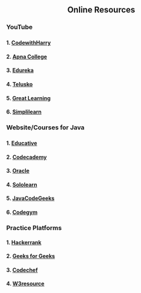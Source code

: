 <h2 align="center">Online Resources</h2>
<h3> YouTube<h3>
<h4>1. <a href="https://www.youtube.com/watch?v=ntLJmHOJ0ME&list=PLu0W_9lII9agS67Uits0UnJyrYiXhDS6q "> CodewithHarry</a></h4>
<h4>2. <a href="https://www.youtube.com/watch?v=yRpLlJmRo2w&list=PLfqMhTWNBTe3LtFWcvwpqTkUSlB32kJop"> Apna College</a></h4>
<h4>3. <a href="https://www.youtube.com/watch?v=hBh_CC5y8-s"> Edureka</a></h4>
<h4>4. <a href="https://www.youtube.com/watch?v=8cm1x4bC610"> Telusko</a></h4>
  <h4>5. <a href="https://www.youtube.com/watch?v=z44rbeDYB8o"> Great Learning</a></h4>
  <h4>6. <a href="https://www.youtube.com/watch?v=7yf6676xMhM"> Simplilearn</a></h4>
  <h3> Website/Courses for Java <h3>
    <h4>1. <a href="https://www.educative.io/courses/learn-java-from-scratch?affiliate_id=5073518643380224"> Educative</a></h4>
  <h4>2. <a href="https://www.codecademy.com/learn/learn-java?utm_source=pepperjam&utm_medium=affiliate&utm_term=214453&clickId=3890302125&pj_creativeid=8-12462&pj_publisherid=214453"> Codecademy</a></h4>
  <h4>3. <a href="https://docs.oracle.com/javase/tutorial/index.html"> Oracle</a></h4>
  <h4>4. <a href="https://www.sololearn.com/Course/Java/"> Sololearn</a></h4>
    <h4>5. <a href="https://examples.javacodegeeks.com/category/java-basics/"> JavaCodeGeeks</a></h4>
     <h4>6. <a href="https://codegym.cc/"> Codegym</a></h4>
    <h3> Practice Platforms </h3>
    <h4>1. <a href="https://www.hackerrank.com/domains/java"> Hackerrank</a></h4>
   <h4>2. <a href="https://www.geeksforgeeks.org/java-programming-examples/"> Geeks for Geeks</a></h4>
   <h4>3. <a href="https://www.codechef.com/practice?page=0&limit=20&sort_by=difficulty_rating&sort_order=asc&search=&start_rating=0&end_rating=999"> Codechef</a></h4>
<h4>4. <a href="https://www.w3resource.com/java-exercises/"> W3resource</a></h4>
